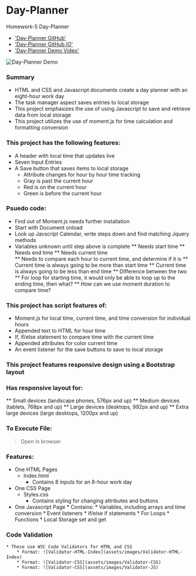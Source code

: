 # Day-Planner
Homework-5 Day-Planner

* ['Day-Planner GitHub'](https://github.com/jamierachael/Day-Planner)
* ['Day-Planner GitHub IO'](https://jamierachael.github.io/Day-Planner/)
* ['Day-Planner Demo Video'](https://drive.google.com/file/d/1YmGSNpY2jku-e4feAC4cVXLKLKZ9DaVV/view)

![Day-Planner Demo](assets/demo/gif.gif)

### Summary
* HTML and CSS and Javascript documents create a day planner with an eight-hour work day
* The task manager aspect saves entries to local storage
* This project emphasizes the use of using Javascript to save and retrieve data from local storage
* This project utilizes the use of moment.js for time calculation and formatting  conversion 

### This project has the following features: 
* A header with local time that updates live
* Seven Input Entries
* A Save button that saves items to local storage
    * Attribute changes for hour by hour time tracking 
    * Gray is past the current hour
    * Red is on the current hour
    * Green is before the current hour
    
### Psuedo code:  
* Find out of Moment.js needs further installation
* Start with Document onload
* Look up Javscript Calendar, write steps down and find matching Jquery methods
* Variables unknown until step above is complete
    ** Needs start time
    ** Needs end time
    ** Needs current time  
    ** Needs to compare each hour to current time, and determine if it is 
    ** Current time is always going to be more than start time
    ** Current time is always going to be less than end time
    ** Difference between the two
    ** For loop for starting time, it would only be able to loop up to the ending time, then what?
    ** How can we use moment duration to compare time?

### This project has script features of:
* Moment.js for local time, current time, and time conversion for individual hours
* Appended text to HTML for hour time
* If, if/else statement to compare time with the current time 
* Appended attributes for color current time 
* An event listener for the save buttons to save to local storage

### This project features responsive design using a Bootstrap layout
### Has responsive layout for: 
** Small devices (landscape phones, 576px and up)
** Medium devices (tablets, 768px and up)
** Large devices (desktops, 992px and up)
** Extra large devices (large desktops, 1200px and up)

### To Execute File:
> Open in browser

### Features: 
* One HTML Pages
    * Index.html 
        * Contains 8 inputs for an 8-hour work day
* One CSS Page
    * Styles.css
        * Contains styling for changing attributes and buttons
* One Javascript Page
        * Contains: 
        * Variables, including arrays and time conversion 
        * Event listeners
        * if/else if statements
        * For Loops
        * Functions 
        * Local Storage set and get 

### Code Validation 
    * These use W3C Code Validators for HTML and CSS
        * Format: ![Validator-HTML-Index](assets/images/Validator-HTML-Index)
        * Format: ![Validator-CSS](assets/images/Validator-CSS)
        * Format: ![Validator-CSS](assets/images/Validator-JS)








